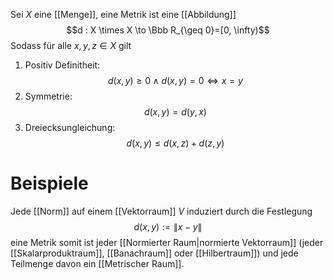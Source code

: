 Sei $X$ eine [[Menge]], eine Metrik ist eine [[Abbildung]] $$d : X \times X \to \Bbb R_{\geq 0}=[0, \infty)$$
Sodass für alle $x, y, z \in X$ gilt
1. Positiv Definitheit: $$d(x, y) \geq 0 \wedge d(x,y)=0 \iff x =y$$
2. Symmetrie: $$d(x, y) = d(y,x)$$
3. Dreiecksungleichung: $$d(x,y) \leq d(x,z) + d(z,y)$$
# Beispiele
Jede [[Norm]] auf einem [[Vektorraum]] $V$ induziert durch die Festlegung
$$d(x,y):=\|x-y\|$$
eine Metrik somit ist jeder [[Normierter Raum|normierte Vektorraum]] (jeder [[Skalarproduktraum]], [[Banachraum]] oder [[Hilbertraum]]) und jede Teilmenge davon ein [[Metrischer Raum]].